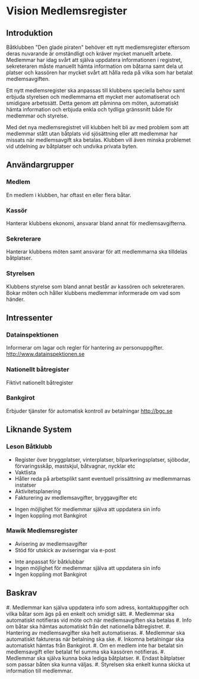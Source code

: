 # Vision Medlemsregister
## Introduktion
Båtklubben "Den glade piraten" behöver ett nytt medlemsregister eftersom deras nuvarande är omständligt och kräver mycket manuellt arbete. Medlemmar har idag svårt att själva uppdatera informationen i registret, sekreteraren måste manuellt hämta information om båtarna samt dela ut platser och kassören har mycket svårt att hålla reda på vilka som har betalat medlemsavgiften.

Ett nytt medlemsregister ska anpassas till klubbens speciella behov samt erbjuda styrelsen och medlemmarna ett mycket mer automatiserat och smidigare arbetssätt. Detta genom att påminna om möten, automatiskt hämta information och erbjuda enkla och tydliga gränssnitt både för medlemmar och styrelse.

Med det nya medlemsregistret vill klubben helt bli av med problem som att medlemmar stått utan båtplats vid sjösättning eller att medlemmar har missats när medlemsavgift ska betalas. Klubben vill även minska problemet vid utdelning av båtplatser och undvika privata byten.

## Användargrupper
### Medlem
En medlem i klubben, har oftast en eller flera båtar.

### Kassör
Hanterar klubbens ekonomi, ansvarar bland annat för medlemsavgifterna.

### Sekreterare
Hanterar klubbens möten samt ansvarar för att medlemmarna ska tilldelas båtplatser.

### Styrelsen
Klubbens styrelse som bland annat består av kassören och sekreteraren. Bokar möten och håller klubbens medlemmar informerade om vad som händer.

## Intressenter
### Datainspektionen
Informerar om lagar och regler för hantering av personuppgifter. <http://www.datainspektionen.se>

### Nationellt båtregister
Fiktivt nationellt båtregister

### Bankgirot
Erbjuder tjänster för automatisk kontroll av betalningar <http://bgc.se>

## Liknande System
### Leson Båtklubb
+ Register över bryggplatser, vinterplatser, bilparkeringsplatser, sjöbodar, förvaringsskåp, mastskjul, båtvagnar, nycklar etc
+ Vaktlista
+ Håller reda på arbetsplikt samt eventuell prissättning av medlemmarnas instatser
+ Aktivitetsplanering
+ Fakturering av medlemsavgifter, bryggavgifter etc

- Ingen möjlighet för medlemmar själva att uppdatera sin info
- Ingen koppling mot Bankgirot

### Mawik Medlemsregister
+ Avisering av medlemsavgifter
+ Stöd för utskick av aviseringar via e-post

- Inte anpassat för båtklubbar
- Ingen möjlighet för medlemmar själva att uppdatera sin info
- Ingen koppling mot Bankgirot

## Baskrav
#.  Medlemmar kan själva uppdatera info som adress, kontaktuppgifter och vilka båtar som ägs på en enkelt och smidigt sätt.
#.  Medlemmar ska automatiskt notifieras vid möte och när medlemsavgiften ska betalas
#. Info om båtar ska hämtas automatiskt från det nationella båtregistret.
#. Hantering av medlemsavgifter ska helt automatiseras.
    #. Medlemmar ska automatiskt faktureras när betalning ska ske.
    #. Inkomna betalningar ska automatiskt hämtas från Bankgirot.
    #. Om en medlem inte har betalat sin medlemsavgift eller betalat fel summa ska kassören notifieras.
#. Medlemmar ska själva kunna boka lediga båtplatser.
    #. Endast båtplatser som passar båten ska kunna väljas.
#. Styrelsen ska enkelt kunna skicka ut information till medlemmar.